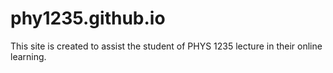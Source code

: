 phy1235.github.io
=====================
This site is created to assist the student of PHYS 1235 lecture in their online learning. 

